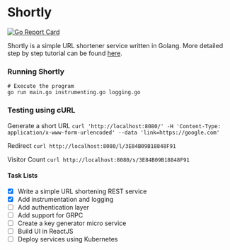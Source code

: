 # Shortly

[![Go Report Card](https://goreportcard.com/badge/github.com/rijil-tr/shortly?style=flat-square)](https://goreportcard.com/badge/github.com/rijil-tr/shortly)


Shortly is a simple URL shortener service written in Golang.
More detailed step by step tutorial can be found [here](https://github.com/campoy/links).

### Running Shortly

```
# Execute the program
go run main.go instrumenting.go logging.go 
```

### Testing using cURL

Generate a short URL
`curl 'http://localhost:8080/' -H 'Content-Type: application/x-www-form-urlencoded' --data 'link=https://google.com'`

Redirect
`curl http://localhost:8080/l/3E84B09B18848F91`

Visitor Count
`curl http://localhost:8080/s/3E84B09B18848F91`


#### Task Lists
- [x] Write a simple URL shortening REST service
- [x] Add instrumentation and logging
- [ ] Add authentication layer
- [ ] Add support for GRPC
- [ ] Create a key generator micro service
- [ ] Build UI in ReactJS
- [ ] Deploy services using Kubernetes 